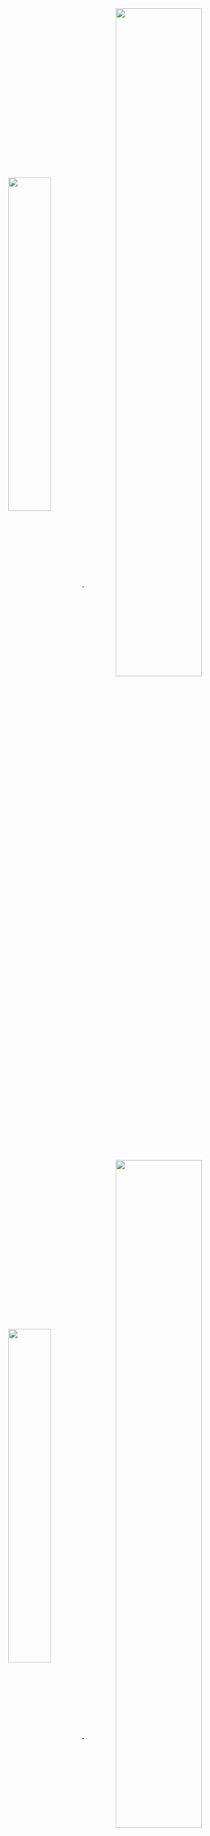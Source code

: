 
<!--
**Revadike/Revadike** is a ✨ _special_ ✨ repository because its `README.md` (this file) appears on your GitHub profile.

Here are some ideas to get you started:

- 🔭 I’m currently working on ...
- 🌱 I’m currently learning ...
- 👯 I’m looking to collaborate on ...
- 🤔 I’m looking for help with ...
- 💬 Ask me about ...
- 📫 How to reach me: ...
- 😄 Pronouns: ...
- ⚡ Fun fact: ...
-->


<!-- ![Revadike's wakatime stats](https://github-readme-stats.vercel.app/api/wakatime?username=Revadike&langs_count=8&layout=compact&theme=tokyonight&line_height=24) ![Top Langs](https://github-readme-stats.vercel.app/api/top-langs/?username=Revadike&langs_count=8&layout=compact&theme=tokyonight&line_height=24)
<img align="right" height=190 border=1 src="https://avatars.githubusercontent.com/u/4411977?v=4" /> ![Revadike's GitHub stats](https://github-readme-stats.vercel.app/api?username=Revadike&show_icons=true&include_all_commits=true&count_private=true&disable_animations=false&theme=tokyonight&line_height=24) -->

<center>
    <a align="center" href="https://revadike.com">
        <img align="center" style="width: 41%;" src="https://github-readme-stats-final-ltky8r5y5-revadike.vercel.app/api?username=Revadike&show_icons=false&hide=stars,commits,prs,issues,contribs&hide_rank=true&disable_animations=false&theme=tokyonight&line_height=145&custom_title=  👋 Hello world, I am Revadike  ">
        <img align="center" style="width: 58%;" src="https://github-readme-stats-final-ltky8r5y5-revadike.vercel.app/api?username=Revadike&show_icons=true&include_all_commits=true&count_private=true&disable_animations=false&theme=tokyonight&line_height=24&custom_title=GitHub Stats">
        <img align="center" style="width: 41%;" src="https://github-readme-stats-final-ltky8r5y5-revadike.vercel.app/api/top-langs/?username=Revadike&langs_count=8&layout=compact&theme=tokyonight&line_height=24">
        <img align="center" style="width: 58%;" src="https://github-readme-stats-final-ltky8r5y5-revadike.vercel.app/api/wakatime?username=Revadike&langs_count=8&layout=compact&theme=tokyonight&line_height=24">
      <!--   <img height=190 src="https://avatars.githubusercontent.com/u/4411977?v=4" />  -->
    </a>
</center>

